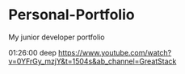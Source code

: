 # Personal-Portfolio

My junior developer portfolio

01:26:00 deep https://www.youtube.com/watch?v=0YFrGy_mzjY&t=1504s&ab_channel=GreatStack
